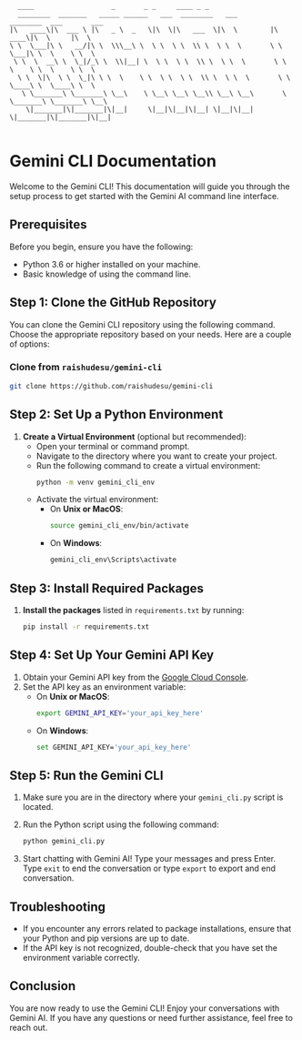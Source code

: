 ```
  ____                   _       _ _     ____ _ _
  ________  _______   _____ ______   ___  ________   ___          ________  ___       ___
|\   ____\|\  ___ \ |\   _ \  _   \|\  \|\   ___  \|\  \        |\   ____\|\  \     |\  \
\ \  \___|\ \   __/|\ \  \\\__\ \  \ \  \ \  \\ \  \ \  \       \ \  \___|\ \  \    \ \  \
 \ \  \  __\ \  \_|/_\ \  \\|__| \  \ \  \ \  \\ \  \ \  \       \ \  \    \ \  \    \ \  \
  \ \  \|\  \ \  \_|\ \ \  \    \ \  \ \  \ \  \\ \  \ \  \       \ \  \____\ \  \____\ \  \
   \ \_______\ \_______\ \__\    \ \__\ \__\ \__\\ \__\ \__\       \ \_______\ \_______\ \__\
    \|_______|\|_______|\|__|     \|__|\|__|\|__| \|__|\|__|        \|_______|\|_______|\|__|


```

# Gemini CLI Documentation

Welcome to the Gemini CLI! This documentation will guide you through the setup process to get started with the Gemini AI command line interface.

## Prerequisites

Before you begin, ensure you have the following:

- Python 3.6 or higher installed on your machine.
- Basic knowledge of using the command line.

## Step 1: Clone the GitHub Repository

You can clone the Gemini CLI repository using the following command. Choose the appropriate repository based on your needs. Here are a couple of options:

### Clone from `raishudesu/gemini-cli`

```bash
git clone https://github.com/raishudesu/gemini-cli
```

## Step 2: Set Up a Python Environment

1. **Create a Virtual Environment** (optional but recommended):
   - Open your terminal or command prompt.
   - Navigate to the directory where you want to create your project.
   - Run the following command to create a virtual environment:
     ```bash
     python -m venv gemini_cli_env
     ```
   - Activate the virtual environment:
     - On **Unix or MacOS**:
       ```bash
       source gemini_cli_env/bin/activate
       ```
     - On **Windows**:
       ```bash
       gemini_cli_env\Scripts\activate
       ```

## Step 3: Install Required Packages

1. **Install the packages** listed in `requirements.txt` by running:
   ```bash
   pip install -r requirements.txt
   ```

## Step 4: Set Up Your Gemini API Key

1. Obtain your Gemini API key from the [Google Cloud Console](https://console.cloud.google.com/).
2. Set the API key as an environment variable:
   - On **Unix or MacOS**:
     ```bash
     export GEMINI_API_KEY='your_api_key_here'
     ```
   - On **Windows**:
     ```bash
     set GEMINI_API_KEY='your_api_key_here'
     ```

## Step 5: Run the Gemini CLI

1. Make sure you are in the directory where your `gemini_cli.py` script is located.
2. Run the Python script using the following command:

   ```bash
   python gemini_cli.py
   ```

3. Start chatting with Gemini AI! Type your messages and press Enter. Type `exit` to end the conversation or type `export` to export and end conversation.

## Troubleshooting

- If you encounter any errors related to package installations, ensure that your Python and pip versions are up to date.
- If the API key is not recognized, double-check that you have set the environment variable correctly.

## Conclusion

You are now ready to use the Gemini CLI! Enjoy your conversations with Gemini AI. If you have any questions or need further assistance, feel free to reach out.
